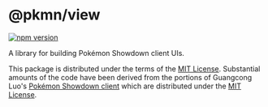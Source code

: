 # @pkmn/view

[![npm version](https://img.shields.io/npm/v/@pkmn/view.svg)](https://www.npmjs.com/package/@pkmn/view)&nbsp;

A library for building Pokémon Showdown client UIs.

This package is distributed under the terms of the [MIT License][1].
Substantial amounts of the code have been derived from the portions of Guangcong
Luo's [Pokémon Showdown client][2] which are distributed under the [MIT License][3].

  [0]: https://pokemonshowdown.com
  [1]: https://github.com/pkmn/ps/blob/master/view/LICENSE
  [2]: https://github.com/smogon/pokemon-showdown-client
  [3]: https://github.com/smogon/pokemon-showdown-client/blob/master/src/battle.ts#L6

